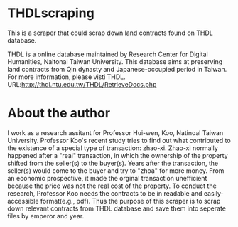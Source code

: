 # THDLscraping
This is a scraper that could scrap down land contracts found on THDL database.

THDL is a online database maintained by Research Center for Digital Humanities, Naitonal Taiwan University. This database aims at preserving land contracts from Qin dynasty and Japanese-occupied period in Taiwan.
For more information, please visti THDL.
URL:http://thdl.ntu.edu.tw/THDL/RetrieveDocs.php
# About the author
I work as a research assitant for Professor Hui-wen, Koo, Natinoal Taiwan University. 
Professor Koo's recent study tries to find out what contributed to the existence of a special type of transaction: zhao-xi. Zhao-xi normally happened after a "real" transaction, in which the ownership of the property shifted from the seller(s) to the buyer(s). Years after the transaction, the seller(s) would come to the buyer and try to "zhoa" for more money. From an economic prospective, it made the orginal transaction unefficient because the price was not the real cost of the property.
To conduct the research, Professor Koo needs the contracts to be in readable and easily-accessible format(e.g., pdf). Thus the purpose of this scraper is to scrap down relevant contracts from THDL database and save them into seperate files by emperor and year. 
